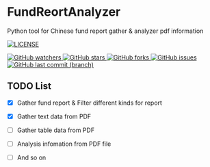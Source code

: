 # FundReortAnalyzer
Python tool for Chinese fund report gather &amp; analyzer pdf information

[![LICENSE](https://img.shields.io/badge/license-MIT%20996-blue.svg)](https://github.com/996icu/996.ICU/blob/master/LICENSE)

[
![GitHub watchers](https://img.shields.io/github/watchers/dscdtc/UnderrateStockBloc.svg)
![GitHub stars](https://img.shields.io/github/stars/dscdtc/UnderrateStockBloc.svg)
![GitHub forks](https://img.shields.io/github/forks/dscdtc/UnderrateStockBloc.svg)
![GitHub issues](https://img.shields.io/github/issues/dscdtc/UnderrateStockBloc.svg)
![GitHub last commit (branch)](https://img.shields.io/github/last-commit/dscdtc/UnderrateStockBloc.svg)
](https://github.com/dscdtc/UnderrateStockBloc)

## TODO List

- [x] Gather fund report & Filter different kinds for report

- [x] Gather text data from PDF

- [ ] Gather table data from PDF

- [ ] Analysis infomation from PDF file

- [ ] And so on

